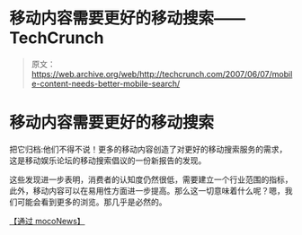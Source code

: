 # 移动内容需要更好的移动搜索——TechCrunch

> 原文：<https://web.archive.org/web/http://techcrunch.com/2007/06/07/mobile-content-needs-better-mobile-search/>

# 移动内容需要更好的移动搜索

把它归档:他们不得不说！更多的移动内容创造了对更好的移动搜索服务的需求，这是移动娱乐论坛的移动搜索倡议的一份新报告的发现。

这些发现进一步表明，消费者的认知度仍然很低，需要建立一个行业范围的指标，此外，移动内容可以在易用性方面进一步提高。那么这一切意味着什么呢？嗯，我们可能会看到更多的浏览。那几乎是必然的。

[【通过 mocoNews】](https://web.archive.org/web/20210119123349/http://www.moconews.net/entry/419-avalanche-of-mobile-content-creates-need-for-better-mobile-search-servi/)